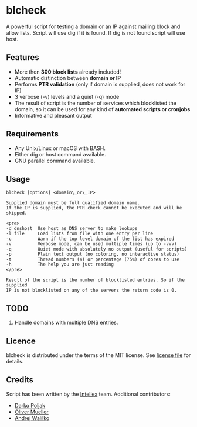 # blcheck

A powerful script for testing a domain or an IP against mailing block and allow lists.
Script will use dig if it is found. If dig is not found script will use host.


Features
--------------------

* More then __300 block lists__ already included!
* Automatic distinction between __domain or IP__
* Performs __PTR validation__ (only if domain is supplied, does not work for IP)
* 3 verbose (-v) levels and a quiet (-q) mode
* The result of script is the number of services which blocklisted the domain, so it can be used for any kind of __automated scripts or cronjobs__
* Informative and pleasant output


Requirements
--------------------

* Any Unix/Linux or macOS with BASH.
* Either dig or host command available.
* GNU parallel command available.


Usage
--------------------

```
blcheck [options] <domain\_or\_IP>

Supplied domain must be full qualified domain name.
If the IP is supplied, the PTR check cannot be executed and will be skipped.

<pre>
-d dnshost  Use host as DNS server to make lookups
-l file     Load lists from file with one entry per line
-c          Warn if the top level domain of the list has expired
-v          Verbose mode, can be used multiple times (up to -vvv)
-q          Quiet mode with absolutely no output (useful for scripts)
-p          Plain text output (no coloring, no interactive status)
-t          Thread numbers (4) or percentage (75%) of cores to use
-h          The help you are just reading
</pre>

Result of the script is the number of blocklisted entries. So if the supplied
IP is not blocklisted on any of the servers the return code is 0.
```


TODO
--------------------

1. Handle domains with multiple DNS entries.


Licence
--------------------

blcheck is distributed under the terms of the MIT license. See [license file](LICENSE.md) for details.


Credits
--------------------

Script has been written by the [Intellex](https://intellex.rs/en) team.
Additional contributors:
* [Darko Poljak](https://github.com/darko-poljak)
* [Oliver Mueller](https://github.com/ogmueller)
* [Andrej Walilko](https://github.com/ch604)
